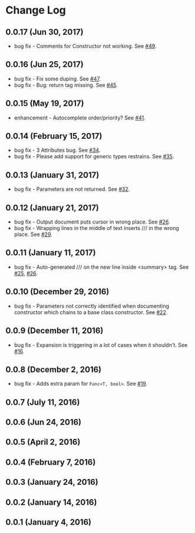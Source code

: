 # Change Log

## 0.0.17 (Jun 30, 2017)

* bug fix - Comments for Constructor not working. See [#49](https://github.com/kasecato/vscode-docomment/issues/49).

## 0.0.16 (Jun 25, 2017)

* bug fix - Fix some duping. See [#47](https://github.com/kasecato/vscode-docomment/pull/47).
* bug fix - Bug: return tag missing. See [#45](https://github.com/kasecato/vscode-docomment/issues/45).

## 0.0.15 (May 19, 2017)

* enhancement - Autocomplete order/priority? See [#41](https://github.com/kasecato/vscode-docomment/issues/41).

## 0.0.14 (February 15, 2017)

* bug fix - 3 Attributes bug. See [#34](https://github.com/kasecato/vscode-docomment/issues/34).
* bug fix - Please add support for generic types restrains. See [#35](https://github.com/kasecato/vscode-docomment/issues/35).

## 0.0.13 (January 31, 2017)

* bug fix - Parameters are not returned. See [#32](https://github.com/kasecato/vscode-docomment/issues/32).

## 0.0.12 (January 21, 2017)

* bug fix - Output document puts cursor in wrong place. See [#26](https://github.com/kasecato/vscode-docomment/issues/26).
* bug fix - Wrapping lines in the middle of text inserts /// in the wrong place. See [#29](https://github.com/kasecato/vscode-docomment/issues/29).

## 0.0.11 (January 11, 2017)

* bug fix - Auto-generated /// on the new line inside &lt;summary&gt; tag. See [#25](https://github.com/kasecato/vscode-docomment/issues/25), [#26](https://github.com/kasecato/vscode-docomment/issues/26).

## 0.0.10 (December 29, 2016)

* bug fix - Parameters not correctly identified when documenting constructor which chains to a base class constructor. See [#22](https://github.com/kasecato/vscode-docomment/issues/22).

## 0.0.9 (December 11, 2016)

* bug fix - Expansion is triggering in a lot of cases when it shouldn't. See [#16](https://github.com/kasecato/vscode-docomment/issues/16).

## 0.0.8 (December 2, 2016)

* bug fix - Adds extra param for `Func<T, bool>`. See [#19](https://github.com/kasecato/vscode-docomment/issues/19).

## 0.0.7 (July 11, 2016)

## 0.0.6 (Jun 24, 2016)

## 0.0.5 (April 2, 2016)

## 0.0.4 (February 7, 2016)

## 0.0.3 (January 24, 2016)

## 0.0.2 (January 14, 2016)

## 0.0.1 (January 4, 2016)
